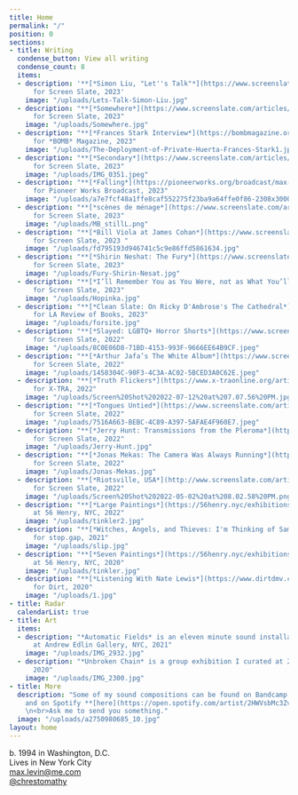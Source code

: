 ```yaml
---
title: Home
permalink: "/"
position: 0
sections:
- title: Writing
  condense_button: View all writing
  condense_count: 8
  items:
  - description: '**[*Simon Liu, "Let''s Talk"*](https://www.screenslate.com/articles/simon-liu-lets-talk)**
      for Screen Slate, 2023'
    image: "/uploads/Lets-Talk-Simon-Liu.jpg"
  - description: "**[*Somewhere*](https://www.screenslate.com/articles/somewhere)**
      for Screen Slate, 2023"
    image: "/uploads/Somewhere.jpg"
  - description: "**[*Frances Stark Interview*](https://bombmagazine.org/articles/frances-stark-interviewed/)**
      for *BOMB* Magazine, 2023"
    image: "/uploads/The-Deployment-of-Private-Huerta-Frances-Stark1.jpg"
  - description: "**[*Secondary*](https://www.screenslate.com/articles/secondary)**
      for Screen Slate, 2023"
    image: "/uploads/IMG_0351.jpeg"
  - description: "**[*Falling*](https://pioneerworks.org/broadcast/max-levin-post-pandemic-fainting-at-concerts)**
      for Pioneer Works Broadcast, 2023"
    image: "/uploads/a7e7fcf48a1ffe8caf552275f23ba9a64ffe0f86-2308x3000.jpeg"
  - description: "**[*scènes de ménage*](https://www.screenslate.com/articles/scenes-de-menage)**
      for Screen Slate, 2023"
    image: "/uploads/MB_stillL.png"
  - description: "**[*Bill Viola at James Cohan*](https://www.screenslate.com/articles/bill-viola-james-cohan)**
      for Screen Slate, 2023 "
    image: "/uploads/fd795193d946741c5c9e86ffd5861634.jpg"
  - description: "**[*Shirin Neshat: The Fury*](https://www.screenslate.com/articles/shirin-neshat-fury)**
      for Screen Slate, 2023"
    image: "/uploads/Fury-Shirin-Nesat.jpg"
  - description: "**[*I’ll Remember You as You Were, not as What You’ll Become*](https://www.screenslate.com/articles/ill-remember-you-you-were-not-what-youll-become)**
      for Screen Slate, 2023"
    image: "/uploads/Hopinka.jpg"
  - description: "**[*Clean Slate: On Ricky D'Ambrose's The Cathedral*](https://lareviewofbooks.org/article/clean-slate-on-ricky-dambroses-the-cathedral/)**
      for LA Review of Books, 2023"
    image: "/uploads/forsite.jpg"
  - description: "**[*Slayed: LGBTQ+ Horror Shorts*](https://www.screenslate.com/articles/slayed-lgbtq-horror-shorts)**
      for Screen Slate, 2022"
    image: "/uploads/8C0E06D8-71BD-4153-993F-9666EE64B9CF.jpeg"
  - description: "**[*Arthur Jafa’s The White Album*](https://www.screenslate.com/articles/arthur-jafas-white-album)**
      for Screen Slate, 2022"
    image: "/uploads/1458304C-90F3-4C3A-AC02-5BCED3A0C62E.jpeg"
  - description: "**[*Truth Flickers*](https://www.x-traonline.org/article/truth-flickers)**
      for X-TRA, 2022"
    image: "/uploads/Screen%20Shot%202022-07-12%20at%207.07.56%20PM.jpg"
  - description: "**[*Tongues Untied*](https://www.screenslate.com/articles/tongues-untied)**
      for Screen Slate, 2022"
    image: "/uploads/7516A663-BEBC-4C89-A397-5AFAE4F960E7.jpeg"
  - description: "**[*Jerry Hunt: Transmissions from the Pleroma*](http://screenslate.com/articles/jerry-hunt-transmissions-pleroma)**
      for Screen Slate, 2022"
    image: "/uploads/Jerry-Hunt.jpg"
  - description: "**[*Jonas Mekas: The Camera Was Always Running*](http://www.screenslate.com/articles/jonas-mekas-camera-was-always-running)**
      for Screen Slate, 2022"
    image: "/uploads/Jonas-Mekas.jpg"
  - description: "**[*Riotsville, USA*](http://www.screenslate.com/articles/riotsville-usa)**
      for Screen Slate, 2022"
    image: "/uploads/Screen%20Shot%202022-05-02%20at%208.02.58%20PM.png"
  - description: "**[*Large Paintings*](https://56henry.nyc/exhibitions/large-paintings)**
      at 56 Henry, NYC, 2022"
    image: "/uploads/tinkler2.jpg"
  - description: "**[*Witches, Angels, and Thieves: I'm Thinking of Sampling Things*](https://maxlevin.me/galleries/stopgap.html)**
      for stop.gap, 2021"
    image: "/uploads/slip.jpg"
  - description: "**[*Seven Paintings*](https://56henry.nyc/exhibitions/seven-paintings)**
      at 56 Henry, NYC, 2020"
    image: "/uploads/tinkler.jpg"
  - description: "**[*Listening With Nate Lewis*](https://www.dirtdmv.com/writing/2020/5/31/listening-with-nate-lewis)**
      for Dirt, 2020"
    image: "/uploads/1.jpg"
- title: Radar
  calendarList: true
- title: Art
  items:
  - description: "*Automatic Fields* is an eleven minute sound installation I presented
      at Andrew Edlin Gallery, NYC, 2021"
    image: "/uploads/IMG_2932.jpg"
  - description: "*Unbroken Chain* is a group exhibition I curated at 268 Space, NYC,
      2020"
    image: "/uploads/IMG_2300.jpg"
- title: More
  description: "Some of my sound compositions can be found on Bandcamp **[here](https://maxlevin.bandcamp.com)**
    and on Spotify **[here](https://open.spotify.com/artist/2HWVsbMc3Zv65tB6pdIAVd?si=IF-qOJwySlq2375-cb69dQ)**.
    \n<br>Ask me to send you something."
  image: "/uploads/a2750980685_10.jpg"
layout: home
---
```


b. 1994 in Washington, D.C.\
Lives in New York City\
[max.levin@me.com](mailto:max.levin@me.com)\
[@chrestomathy](https://www.instagram.com/chrestomathy/)